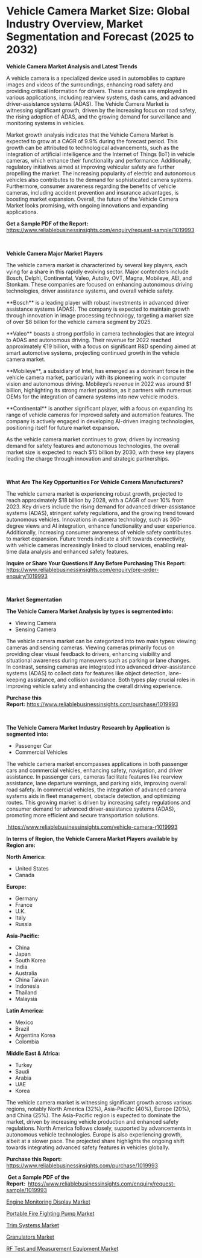 <p><h1>Vehicle Camera Market Size: Global Industry Overview, Market Segmentation and Forecast (2025 to 2032)</h1></p><p><strong>Vehicle Camera Market Analysis and Latest Trends</strong></p>
<p><p>A vehicle camera is a specialized device used in automobiles to capture images and videos of the surroundings, enhancing road safety and providing critical information for drivers. These cameras are employed in various applications, including rearview systems, dash cams, and advanced driver-assistance systems (ADAS). The Vehicle Camera Market is witnessing significant growth, driven by the increasing focus on road safety, the rising adoption of ADAS, and the growing demand for surveillance and monitoring systems in vehicles.</p><p>Market growth analysis indicates that the Vehicle Camera Market is expected to grow at a CAGR of 9.9% during the forecast period. This growth can be attributed to technological advancements, such as the integration of artificial intelligence and the Internet of Things (IoT) in vehicle cameras, which enhance their functionality and performance. Additionally, regulatory initiatives aimed at improving vehicular safety are further propelling the market. The increasing popularity of electric and autonomous vehicles also contributes to the demand for sophisticated camera systems. Furthermore, consumer awareness regarding the benefits of vehicle cameras, including accident prevention and insurance advantages, is boosting market expansion. Overall, the future of the Vehicle Camera Market looks promising, with ongoing innovations and expanding applications.</p></p>
<p><strong>Get a Sample PDF of the Report:&nbsp;</strong> <a href="https://www.reliablebusinessinsights.com/enquiry/request-sample/1019993?utm_campaign=1113&utm_medium=2&utm_source=Github&utm_content=ia&utm_term=30032025&utm_id=vehicle-camera">https://www.reliablebusinessinsights.com/enquiry/request-sample/1019993</a></p>
<p>&nbsp;</p>
<p><strong>Vehicle Camera Major Market Players</strong></p>
<p><p>The vehicle camera market is characterized by several key players, each vying for a share in this rapidly evolving sector. Major contenders include Bosch, Delphi, Continental, Valeo, Autoliv, OVT, Magna, Mobileye, AEI, and Stonkam. These companies are focused on enhancing autonomous driving technologies, driver assistance systems, and overall vehicle safety.</p><p>**Bosch** is a leading player with robust investments in advanced driver assistance systems (ADAS). The company is expected to maintain growth through innovation in image processing technology, targeting a market size of over $8 billion for the vehicle camera segment by 2025.</p><p>**Valeo** boasts a strong portfolio in camera technologies that are integral to ADAS and autonomous driving. Their revenue for 2022 reached approximately €19 billion, with a focus on significant R&D spending aimed at smart automotive systems, projecting continued growth in the vehicle camera market.</p><p>**Mobileye**, a subsidiary of Intel, has emerged as a dominant force in the vehicle camera market, particularly with its pioneering work in computer vision and autonomous driving. Mobileye’s revenue in 2022 was around $1 billion, highlighting its strong market position, as it partners with numerous OEMs for the integration of camera systems into new vehicle models.</p><p>**Continental** is another significant player, with a focus on expanding its range of vehicle cameras for improved safety and automation features. The company is actively engaged in developing AI-driven imaging technologies, positioning itself for future market expansion.</p><p>As the vehicle camera market continues to grow, driven by increasing demand for safety features and autonomous technologies, the overall market size is expected to reach $15 billion by 2030, with these key players leading the charge through innovation and strategic partnerships.</p></p>
<p>&nbsp;</p>
<p><strong>What Are The Key Opportunities For Vehicle Camera Manufacturers?</strong></p>
<p><p>The vehicle camera market is experiencing robust growth, projected to reach approximately $18 billion by 2028, with a CAGR of over 10% from 2023. Key drivers include the rising demand for advanced driver-assistance systems (ADAS), stringent safety regulations, and the growing trend toward autonomous vehicles. Innovations in camera technology, such as 360-degree views and AI integration, enhance functionality and user experience. Additionally, increasing consumer awareness of vehicle safety contributes to market expansion. Future trends indicate a shift towards connectivity, with vehicle cameras increasingly linked to cloud services, enabling real-time data analysis and enhanced safety features.</p></p>
<p><strong>Inquire or Share Your Questions If Any Before Purchasing This Report:</strong> <a href="https://www.reliablebusinessinsights.com/enquiry/pre-order-enquiry/1019993?utm_campaign=1113&utm_medium=2&utm_source=Github&utm_content=ia&utm_term=30032025&utm_id=vehicle-camera">https://www.reliablebusinessinsights.com/enquiry/pre-order-enquiry/1019993</a></p>
<p>&nbsp;</p>
<p><strong>Market Segmentation</strong></p>
<p><strong>The Vehicle Camera Market Analysis by types is segmented into:</strong></p>
<p><ul><li>Viewing Camera</li><li>Sensing Camera</li></ul></p>
<p><p>The vehicle camera market can be categorized into two main types: viewing cameras and sensing cameras. Viewing cameras primarily focus on providing clear visual feedback to drivers, enhancing visibility and situational awareness during maneuvers such as parking or lane changes. In contrast, sensing cameras are integrated into advanced driver-assistance systems (ADAS) to collect data for features like object detection, lane-keeping assistance, and collision avoidance. Both types play crucial roles in improving vehicle safety and enhancing the overall driving experience.</p></p>
<p><strong>Purchase this Report:&nbsp;</strong><a href="https://www.reliablebusinessinsights.com/purchase/1019993?utm_campaign=1113&utm_medium=2&utm_source=Github&utm_content=ia&utm_term=30032025&utm_id=vehicle-camera">https://www.reliablebusinessinsights.com/purchase/1019993</a></p>
<p>&nbsp;</p>
<p><strong>The Vehicle Camera Market Industry Research by Application is segmented into:</strong></p>
<p><ul><li>Passenger Car</li><li>Commercial Vehicles</li></ul></p>
<p><p>The vehicle camera market encompasses applications in both passenger cars and commercial vehicles, enhancing safety, navigation, and driver assistance. In passenger cars, cameras facilitate features like rearview assistance, lane departure warnings, and parking aids, improving overall road safety. In commercial vehicles, the integration of advanced camera systems aids in fleet management, obstacle detection, and optimizing routes. This growing market is driven by increasing safety regulations and consumer demand for advanced driver-assistance systems (ADAS), promoting more efficient and secure transportation solutions.</p></p>
<p><a href="https://www.reliablebusinessinsights.com/vehicle-camera-r1019993?utm_campaign=1113&utm_medium=2&utm_source=Github&utm_content=ia&utm_term=30032025&utm_id=vehicle-camera">&nbsp;https://www.reliablebusinessinsights.com/vehicle-camera-r1019993</a></p>
<p><strong>In terms of Region, the Vehicle Camera Market Players available by Region are:</strong></p>
<p>
    <p> <strong> North America: </strong>
        <ul>
            <li>United States</li>
            <li>Canada</li>
        </ul>
        </p> 
    <p> <strong> Europe: </strong>
        <ul>
            <li>Germany</li>
            <li>France</li>
            <li>U.K.</li>
            <li>Italy</li>
            <li>Russia</li>
        </ul>
        </p> 
    <p> <strong> Asia-Pacific: </strong>
        <ul>
            <li>China</li>
            <li>Japan</li>
            <li>South Korea</li>
            <li>India</li>
            <li>Australia</li>
            <li>China Taiwan</li>
            <li>Indonesia</li>
            <li>Thailand</li>
            <li>Malaysia</li>
        </ul>
        </p> 
    <p> <strong> Latin America: </strong>
        <ul>
            <li>Mexico</li>
            <li>Brazil</li>
            <li>Argentina Korea</li>
            <li>Colombia</li>
        </ul>
        </p> 
    <p> <strong> Middle East & Africa: </strong>
        <ul>
            <li>Turkey</li>
            <li>Saudi</li>
            <li>Arabia</li>
            <li>UAE</li>
            <li>Korea</li>
        </ul>
    </p>
    </p>
<p><p>The vehicle camera market is witnessing significant growth across various regions, notably North America (32%), Asia-Pacific (40%), Europe (20%), and China (25%). The Asia-Pacific region is expected to dominate the market, driven by increasing vehicle production and enhanced safety regulations. North America follows closely, supported by advancements in autonomous vehicle technologies. Europe is also experiencing growth, albeit at a slower pace. The projected share highlights the ongoing shift towards integrating advanced safety features in vehicles globally.</p></p>
<p><strong>Purchase this Report: </strong><a href="https://www.reliablebusinessinsights.com/purchase/1019993?utm_campaign=1113&utm_medium=2&utm_source=Github&utm_content=ia&utm_term=30032025&utm_id=vehicle-camera">https://www.reliablebusinessinsights.com/purchase/1019993</a></p>
<p>&nbsp;<strong>Get a Sample PDF of the Report:&nbsp;&nbsp;</strong><a href="https://www.reliablebusinessinsights.com/enquiry/request-sample/1019993?utm_campaign=1113&utm_medium=2&utm_source=Github&utm_content=ia&utm_term=30032025&utm_id=vehicle-camera">https://www.reliablebusinessinsights.com/enquiry/request-sample/1019993</a></p>
<p><strong></strong></p>
<p><p><a href="https://github.com/artussavasrv/Market-Research-Report-List-1/blob/main/engine-monitoring-display-market.md?utm_campaign=1113&utm_medium=2&utm_source=Github&utm_content=ia&utm_term=30032025&utm_id=vehicle-camera">Engine Monitoring Display Market</a></p><p><a href="https://www.linkedin.com/pulse/success-formula-growing-portable-fire-fighting-pump-market-vcxme?utm_campaign=1113&utm_medium=2&utm_source=Github&utm_content=ia&utm_term=30032025&utm_id=vehicle-camera">Portable Fire Fighting Pump Market</a></p><p><a href="https://github.com/abbasgwiltke/Market-Research-Report-List-1/blob/main/trim-systems-market.md?utm_campaign=1113&utm_medium=2&utm_source=Github&utm_content=ia&utm_term=30032025&utm_id=vehicle-camera">Trim Systems Market</a></p><p><a href="https://www.linkedin.com/pulse/market-dynamics-detailed-examination-granulators-share-cagr-jtq3e?utm_campaign=1113&utm_medium=2&utm_source=Github&utm_content=ia&utm_term=30032025&utm_id=vehicle-camera">Granulators Market</a></p><p><a href="https://www.linkedin.com/pulse/rf-test-measurement-equipment-market-includes-complete-analysis-bok2e?utm_campaign=1113&utm_medium=2&utm_source=Github&utm_content=ia&utm_term=30032025&utm_id=vehicle-camera">RF Test and Measurement Equipment Market</a></p></p>